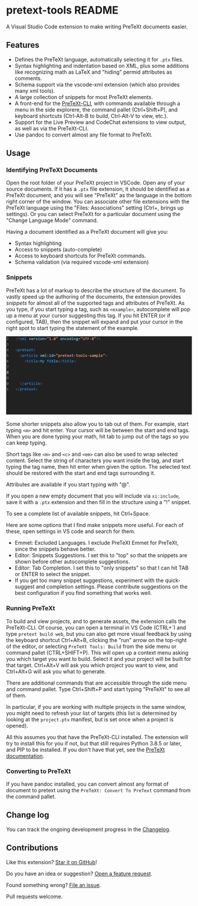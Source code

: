 # pretext-tools README

A Visual Studio Code extension to make writing PreTeXt documents easier.

## Features

- Defines the PreTeXt language, automatically selecting it for `.ptx` files.
- Syntax highlighting and indentation based on XML, plus some additions like recognizing math as LaTeX and "hiding" permid attributes as comments.
- Schema support via the vscode-xml extension (which also provides many xml tools).
- A large collection of snippets for most PreTeXt elements.
- A front-end for the [PreTeXt-CLI](https://github.com/PreTeXtBook/pretext-cli), with commands available through a menu in the side explorere, the command pallet (Ctrl+Shift+P), and keyboard shortcuts (Ctrl-Alt-B to build, Ctrl-Alt-V to view, etc.).
- Support for the Live Preview and CodeChat extensions to view output, as well as via the PreTeXt-CLI.
- Use pandoc to convert almost any file format to PreTeXt.

## Usage

### Identifying PreTeXt Documents

Open the root folder of your PreTeXt project in VSCode. Open any of your source documents. If it has a `.ptx` file extension, it should be identified as a PreTeXt document, and you will see "PreTeXt" as the language in the bottom right corner of the window. You can associate other file extensions with the PreTeXt language using the "Files: Associations" setting (Ctrl+, brings up settings). Or you can select PreTeXt for a particular document using the "Change Language Mode" command.

Having a document identified as a PreTeXt document will give you:

- Syntax highlighting
- Access to snippets (auto-complete)
- Access to keyboard shortcuts for PreTeXt commands.
- Schema validation (via required vscode-xml extension)

### Snippets

PreTeXt has a lot of markup to describe the structure of the document. To vastly speed up the authoring of the documents, the extension provides _snippets_ for almost all of the supported tags and attributes of PreTeXt. As you type, if you start typing a tag, such as `<example>`, autocomplete will pop up a menu at your cursor suggesting this tag. If you hit ENTER (or if configured, TAB), then the snippet will expand and put your cursor in the right spot to start typing the statement of the example.

![animation showing snippets](assets/snippets.gif "snippet example")

Some shorter snippets also allow you to tab out of them. For example, start typing `<m>` and hit enter. Your cursor will be between the start and end tags. When you are done typing your math, hit tab to jump out of the tags so you can keep typing.

Short tags like `<m>` and `<c>` and `<em>` can also be used to wrap selected content. Select the string of characters you want inside the tag, and start typing the tag name, then hit enter when given the option. The selected text should be restored with the start and end tags surrounding it.

Attributes are available if you start typing with "@".

If you open a new empty document that you will include via `xi:include`, save it with a `.ptx` extension and then fill in the structure using a "!" snippet.

To see a complete list of available snippets, hit Ctrl+Space.

Here are some options that I find make snippets more useful. For each of these, open settings in VS code and search for them.

- Emmet: Excluded Languages. I exclude PreTeXt Emmet for PreTeXt, since the snippets behave better.
- Editor: Snippets Suggestions. I set this to "top" so that the snippets are shown before other autocomplete suggestions.
- Editor: Tab Completion. I set this to "only snippets" so that I can hit TAB or ENTER to select the snippet.
- If you get too many snippet suggestions, experiment with the quick-suggest and completion settings. Please contribute suggestions on the best configuration if you find something that works well.

### Running PreTeXt

To build and view projects, and to generate assets, the extension calls the PreTeXt-CLI. Of course, you can open a terminal in VS Code (CTRL+\`) and type `pretext build web`, but you can also get more visual feedback by using the keyboard shortcut Ctrl+Alt+B, clicking the "run" arrow on the top-right of the editor, or selecting `PreTeXt Tools: Build` from the side menu or command pallet (CTRL+SHIFT+P). This will open up a context menu asking you which target you want to build. Select it and your project will be built for that target. Ctrl+Alt+V will ask you which project you want to view, and Ctrl+Alt+G will ask you what to generate.

There are additional commands that are accessible through the side menu and command pallet. Type Ctrl+Shift+P and start typing "PreTeXt" to see all of them.

In particular, if you are working with multiple projects in the same window, you might need to refresh your list of targets (this list is determined by looking at the `project.ptx` manifest, but is set once when a project is opened).

All this assumes you that have the PreTeXt-CLI installed. The extension will try to install this for you if not, but that still requires Python 3.8.5 or later, and PIP to be installed. If you don't have that yet, see the [PreTeXt documentation](https://pretextbook.org/doc/guide/html/quickstart-getting-pretext.html).

### Converting to PreTeXt

If you have pandoc installed, you can convert almost any format of document to pretext using the `PreTeXt: Convert To PreText` command from the command pallet.

## Change log

You can track the ongoing development progress in the [Changelog](CHANGELOG.md).

## Contributions

Like this extension? [Star it on GitHub](https://github.com/oscarlevin/pretext-tools/stargazers)!

Do you have an idea or suggestion? [Open a feature request](https://github.com/oscarlevin/pretext-tools/issues).

Found something wrong? [File an issue](https://github.com/oscarlevin/pretext-tools//issues).

Pull requests welcome.
